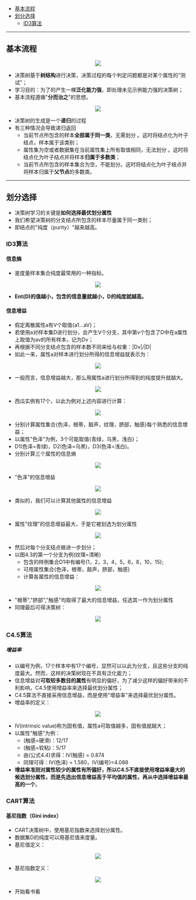 <!-- TOC -->

- [基本流程](#基本流程)
- [划分选择](#划分选择)
  - [ID3算法](#ID3算法)

<!-- /TOC-->
--------------------------------------------------

## 基本流程
<div align="center"><img src="./picture/决策树图一.png" height="" /></div>

- 决策树基于**树结构**进行决策，决策过程的每个判定问题都是对某个属性的“测试”；
- 学习目的：为了的产生一棵**泛化能力强**，即处理未见示例能力强的决策树；
- 基本流程遵循"**分而治之**"的思想。

<div align="center"><img src="./picture/流程图.png" height="" /></div>

- 决策树的生成是一个**递归**的过程
- 有三种情况会导致递归返回
    - 当前节点所包含的样本**全部属于同一类**，无需划分 。这时将结点化为叶子结点，样本属于该类别；
    - 属性集为空或者数据集在当前属性集上所有取值相同，无法划分 。这时将结点化为叶子结点并将样本**归属于多数类**；
    - 当前节点所包含的样本集合为空，不能划分。这时将结点化为叶子结点并将样本归属于**父节点**的多数类。

--------------------------------------------------

## 划分选择
- 决策树学习的关键是**如何选择最优划分属性**
- 我们希望决策树的分支结点所包含的样本尽量属于同一类别；
- 即结点的"纯度（purity）"越来越高。

### ID3算法
#### 信息熵
- 是度量样本集合纯度最常用的一种指标。

<div align="center"><img src="./picture/信息熵.png" height="" /></div>

- **Ent(D)的值越小，包含的信息量就越小，D的纯度就越高。**

#### 信息增益
- 假定离散属性a有V个取值{a1...aV}；
- 若使用a对样本集D进行划分，会产生V个分支，其中第v个包含了D中在a属性上取值为av的所有样本，记为Dv；
- 再根据不同分支结点包含的样本数不同来给与权重：|Dv|/|D|
- 如此一来，属性a对样本进行划分所得的信息增益就表示为：

<div align="center"><img src="./picture/信息增益.png" height="" /></div>

- 一般而言，信息增益越大，那么用属性a进行划分所得到的纯度提升就越大。

<div align="center"><img src="./picture/西瓜数据集.png" height="" /></div>

- 西瓜实例有17个，以此为例对上述内容进行计算：

<div align="center"><img src="./picture/Ent(D).png" height="" /></div>

- 分别计算属性集合{色泽，根蒂，敲声，纹理，脐部，触感}每个熟悉的信息增益；
- 以属性"色泽"为例，3个可能取值{青绿，乌黑，浅白}；
- D1(色泽=青绿)，D2(色泽=乌黑)，D3(色泽=浅白)。
- 分别计算三个属性的信息熵

<div align="center"><img src="./picture/色泽信息熵.png" height="" /></div>

- "色泽"的信息增益

<div align="center"><img src="./picture/色泽信息增益.png" height="" /></div>

- 类似的，我们可以计算其他属性的信息增益

<div align="center"><img src="./picture/其他属性信息增益.png" height="" /></div>

- 属性"纹理"的信息增益最大，于是它被划选为划分属性

<div align="center"><img src="./picture/纹理.png" height="" /></div>

- 然后对每个分支结点做进一步划分；
- 以图4.3的第一个分支为例(纹理=清晰)
    - 包含的样例集合D1中有编号{1，2，3，4，5，6，8，10，15};
    - 可用属性集合{色泽，根蒂，敲声，脐部，触感}
    - 计算各属性的信息增益：

<div align="center"><img src="./picture/其他属性信息增益2.png" height="" /></div>

- "根蒂","脐部","触感"均取得了最大的信息增益，任选其一作为划分属性
- 同理最后可得决策树：

<div align="center"><img src="./picture/数据集2.0生成的决策树.png" height="" /></div>

### C4.5算法
##### 增益率
- 以编号为例，17个样本中有17个编号，显然可以以此为分支，且这些分支的纯度最大。然而，这样的决策树现在不具有泛化能力；
- 信息增益对**可取较多数目的属性**有明显的偏好，为了减少这样的偏好带来的不利影响，C4.5使用增益率来选择最优划分属性；
- C4.5算法不直接采用信息增益，而是使用"增益率"来选择最优划分属性。
- 增益率的定义：

<div align="center"><img src="./picture/增益率.png" height="" /></div>

- IV(intrinsic value)称为固有值，属性a可取值越多，固有值就越大；
- 以属性"触感"为例：
    - (触感=硬滑)：12/17
    - (触感=软粘)：5/17
    - 由(公式4.4)求得：IV(触感) = 0.874
    - 同理可得：IV(色泽) = 1.580，IV(编号)=4.088
- **增益率准则对属性较少的属性有所偏好，所以C4.5不直接使用增益率最大的候选划分属性，而是先选出信息增益高于平均值的属性，再从中选择增益率最高的一个**。

### CART算法
#### 基尼指数（Gini index）
- CART决策树中，使用基尼指数来选择划分属性。
- 数据集D的纯度可以用基尼值来度量。
- 基尼值定义：

<div align="center"><img src="./picture/基尼值.png" height="" /></div>

- 基尼指数定义：

<div align="center"><img src="./picture/基尼指数.png" height="" /></div>

- 开始看书看

